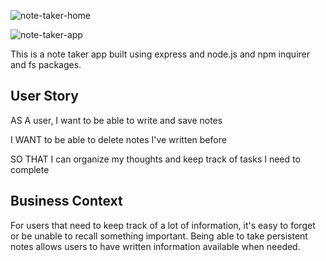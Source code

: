 ![note-taker-home](https://user-images.githubusercontent.com/62815477/93953561-545eed00-fd11-11ea-9061-17b3a23700b5.png)


![note-taker-app](https://user-images.githubusercontent.com/62815477/93953621-7eb0aa80-fd11-11ea-9fe9-131b9ccdafbd.png)


This is a note taker app built using express and node.js and npm inquirer and fs packages.


## User Story

AS A user, I want to be able to write and save notes

I WANT to be able to delete notes I've written before

SO THAT I can organize my thoughts and keep track of tasks I need to complete

## Business Context

For users that need to keep track of a lot of information, it's easy to forget or be unable to recall something important. Being able to take persistent notes allows users to have written information available when needed.

